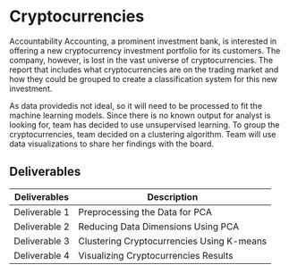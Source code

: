# Cryptocurrencies

Accountability Accounting, a prominent investment bank, is interested in offering a new cryptocurrency investment portfolio for its customers. The company, however, is lost in the vast universe of cryptocurrencies. The report that includes what cryptocurrencies are on the trading market and how they could be grouped to create a classification system for this new investment.

As data providedis not ideal, so it will need to be processed to fit the machine learning models. Since there is no known output for analyst is looking for, team has decided to use unsupervised learning. To group the cryptocurrencies, team decided on a clustering algorithm. Team will use data visualizations to share her findings with the board.


## Deliverables 

| Deliverables      | Description |
| ----------- | ----------- |
|Deliverable 1 | Preprocessing the Data for PCA |
|Deliverable 2 | Reducing Data Dimensions Using PCA |
|Deliverable 3 | Clustering Cryptocurrencies Using K-means |
|Deliverable 4 | Visualizing Cryptocurrencies Results |





